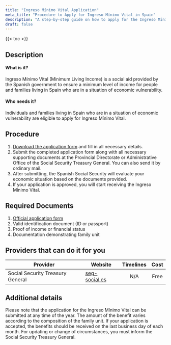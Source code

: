 ```yaml
---
title: "Ingreso Mínimo Vital Application"
meta_title: "Procedure to Apply for Ingreso Mínimo Vital in Spain"
description: "A step-by-step guide on how to apply for the Ingreso Mínimo Vital in Spain."
draft: false
---
```


{{< toc >}}

## Description
#### What is it?
Ingreso Mínimo Vital (Minimum Living Income) is a social aid provided by the Spanish government to ensure a minimum level of income for people and families living in Spain who are in a situation of economic vulnerability.

#### Who needs it?
Individuals and families living in Spain who are in a situation of economic vulnerability are eligible to apply for Ingreso Mínimo Vital.

## Procedure
1. [Download the application form](https://www.seg-social.es/wps/portal/wss/internet/Trabajadores/PrestacionesPensionesTrabajadores/10957/53007) and fill in all necessary details.
2. Submit the completed application form along with all necessary supporting documents at the Provincial Directorate or Administrative Office of the Social Security Treasury General. You can also send it by ordinary mail.
3. After submitting, the Spanish Social Security will evaluate your economic situation based on the documents provided.
4. If your application is approved, you will start receiving the Ingreso Mínimo Vital.

## Required Documents
1. [Official application form](https://www.seg-social.es/wps/portal/wss/internet/Trabajadores/PrestacionesPensionesTrabajadores/10957/53007)
2. Valid identification document (ID or passport)
3. Proof of income or financial status
4. Documentation demonstrating family unit

## Providers that can do it for you

| Provider        |     Website     |     Timelines    |       Cost      |
| --------------- | --------------- |  :-------------: | :-------------: |
| Social Security Treasury General      |  [seg-social.es](https://www.seg-social.es/)       |      N/A      |        Free       |

## Additional details
Please note that the application for the Ingreso Mínimo Vital can be submitted at any time of the year. The amount of the benefit varies according to the composition of the family unit. If your application is accepted, the benefits should be received on the last business day of each month. For updating or change of circumstances, you must inform the Social Security Treasury General.